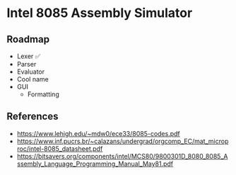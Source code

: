 # Intel 8085 Assembly Simulator

## Roadmap
- Lexer ✅
- Parser
- Evaluator
- Cool name
- GUI
  - Formatting

## References
- https://www.lehigh.edu/~mdw0/ece33/8085-codes.pdf
- https://www.inf.pucrs.br/~calazans/undergrad/orgcomp_EC/mat_microproc/intel-8085_datasheet.pdf
- https://bitsavers.org/components/intel/MCS80/9800301D_8080_8085_Assembly_Language_Programming_Manual_May81.pdf
